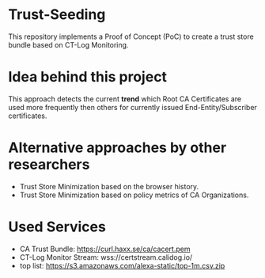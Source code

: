 # Trust-Seeding
This repository implements a Proof of Concept (PoC) to create a trust store bundle based on CT-Log Monitoring.

# Idea behind this project
This approach detects the current **trend** which Root CA Certificates are used more frequently then others for currently issued End-Entity/Subscriber certificates.

# Alternative approaches by other researchers
- Trust Store Minimization based on the browser history.
- Trust Store Minimization based on policy metrics of CA Organizations.

# Used Services
- CA Trust Bundle: https://curl.haxx.se/ca/cacert.pem
- CT-Log Monitor Stream: wss://certstream.calidog.io/
- top list: https://s3.amazonaws.com/alexa-static/top-1m.csv.zip

